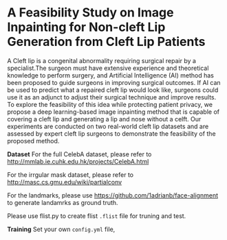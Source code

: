 # A Feasibility Study on Image Inpainting for Non-cleft Lip Generation from Cleft Lip Patients
A Cleft lip is a congenital abnormality requiring surgical repair by a specialist.The surgeon must have extensive experience and theoretical knowledge to perform surgery, and Artificial Intelligence (AI) method has been proposed to guide surgeons in improving surgical outcomes. If AI can be used to predict what a repaired cleft lip would look like, surgeons could use it as an adjunct to adjust their surgical technique and improve results. To explore the feasibility of this idea while protecting patient privacy, we propose a deep learning-based image inpainting method that is capable of covering a cleft lip and generating a lip and nose without a celft. Our experiments are conducted on two real-world cleft lip datasets and are assessed by expert cleft lip surgeons to demonstrate the feasibility of the proposed method.


**Dataset**
For the full CelebA dataset, please refer to http://mmlab.ie.cuhk.edu.hk/projects/CelebA.html

For the irrgular mask dataset, please refer to http://masc.cs.gmu.edu/wiki/partialconv

For the landmarks, please use https://github.com/1adrianb/face-alignment to generate landamrks as ground truth.

Please use flist.py to create flist `.flist` file for truning and test.

**Training**
Set your own `config.yml` file, 
